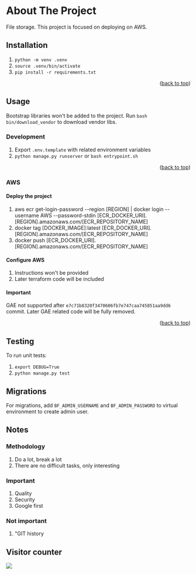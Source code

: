 # About The Project

File storage.
This project is focused on deploying on AWS.

## Installation

1. `python -m venv .venv`
2. `source .venv/bin/activate`
3. `pip install -r requirements.txt`

<p align="right">(<a href="#top">back to top</a>)</p>

## Usage

Bootstrap libraries won't be added to the project. Run `bash bin/download_vendor` to download vendor libs.

### Development

1. Export `.env.template` with related environment variables
2. `python manage.py runserver` or `bash entrypoint.sh`

<p align="right">(<a href="#top">back to top</a>)</p>

### AWS

#### Deploy the project

1. aws ecr get-login-password --region [REGION] | docker login --username AWS --password-stdin [ECR_DOCKER_URI].[REGION].amazonaws.com/[ECR_REPOSITORY_NAME]
2. docker tag [DOCKER_IMAGE]:latest [ECR_DOCKER_URI].[REGION].amazonaws.com/[ECR_REPOSITORY_NAME]
3. docker push [ECR_DOCKER_URI].[REGION].amazonaws.com/[ECR_REPOSITORY_NAME]

#### Configure AWS

1. Instructions won't be provided
2. Later terraform code will be included

#### Important

GAE not supported after `e7c71b8320f3470606fb7e747caa745851aa9dd6` commit.
Later GAE related code will be fully removed.

<p align="right">(<a href="#top">back to top</a>)</p>

## Testing

To run unit tests:
1. `export DEBUG=True`
2. `python manage.py test`

## Migrations

For migrations, add `BF_ADMIN_USERNAME` and `BF_ADMIN_PASSWORD` to virtual environment to create admin user.

## Notes

### Methodology

1. Do a lot, break a lot
2. There are no difficult tasks, only interesting

### Important

1. Quality
2. Security
3. Google first

### Not important
1. "GIT history

## Visitor counter

<img src="https://profile-counter.glitch.me/aivgithub/count.svg" />
